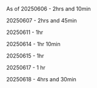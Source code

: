 As of 20250606 - 2hrs and 10min

20250607 - 2hrs and 45min

20250611 - 1hr

20250614 - 1hr 10min

20250615 - 1hr

20250617 - 1 hr

20250618 - 4hrs and 30min